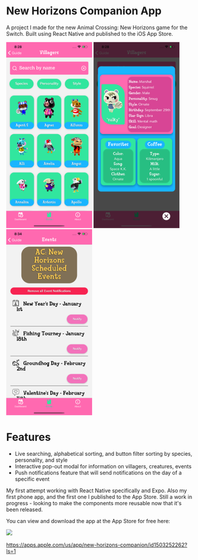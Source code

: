 # New Horizons Companion App

A project I made for the new Animal Crossing: New Horizons game for the Switch. Built using React Native and published to the iOS App Store.

<img src="https://github.com/crbilladeau/hostedmedia/blob/master/Simulator%20Screen%20Shot%20-%20iPhone%2011%20Pro%20Max%20-%202020-03-22%20at%2020.29.43.png" height="500"> <img src="https://github.com/crbilladeau/hostedmedia/blob/master/Simulator%20Screen%20Shot%20-%20iPhone%2011%20Pro%20Max%20-%202020-03-22%20at%2020.29.57.png" height="500"> <img src="https://github.com/crbilladeau/hostedmedia/blob/master/Simulator%20Screen%20Shot%20-%20iPhone%2011%20Pro%20Max%20-%202020-03-22%20at%2020.34.41.png" height="500">

# Features

- Live searching, alphabetical sorting, and button filter sorting by species, personality, and style
- Interactive pop-out modal for information on villagers, creatures, events
- Push notifications feature that will send notifications on the day of a specific event

My first attempt working with React Native specifically and Expo. Also my first phone app, and the first one I published to the App Store. Still a work in progress - looking to make the components more reusable now that it's been released.

You can view and download the app at the App Store for free here: 

<img src="https://i.ya-webdesign.com/images/how-to-download-a-png-image-3.png" height="100">

https://apps.apple.com/us/app/new-horizons-companion/id1503252262?ls=1

